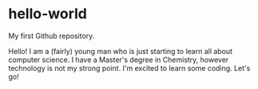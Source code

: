 # hello-world
My first Github repository.

Hello! I am a (fairly) young man who is just starting to learn all about computer science. I have a Master's degree in Chemistry, however technology is not my strong point. I'm excited to learn some coding. Let's go!
